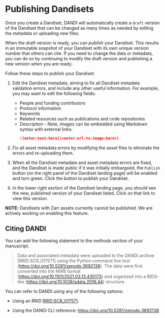 # Publishing Dandisets

Once you create a Dandiset, DANDI will automatically create a `draft` version
of the Dandiset that can be changed as many times as needed by editing the 
metadata or uploading new files.

When the draft version is ready, you can *publish* your Dandiset. This results
in an immutable snapshot of your Dandiset with its own unique version number
that others can cite. If you need to change the data or metadata, you can do
so by continuing to modify the draft version and publishing a new version
when you are ready.

Follow these steps to publish your Dandiset:

1. Edit the Dandiset metadata, aiming to fix all Dandiset metadata validation
   errors, and include any other useful information. For example, you may want
   to edit the following fields:
    - People and funding contributors
    - Protocol information
    - Keywords
    - Related resources such as publications and code repositories
    - Description - Note, images can be embedded using Markdown syntax with external links:
      ```markdown
      ![enter-text-here](<enter-url-to-image-here>)
      ```

1. Fix all asset metadata errors by modifying the asset files to eliminate
   the errors and re-uploading them.

1. When all the Dandiset metadata and asset metadata errors are fixed, and the Dandiset is made public if it was initially embargoed, the
   `Publish` button (on the right panel of the Dandiset landing page) will
   be enabled and turn green. Click the button to publish your Dandiset.

1. In the lower right section of the Dandiset landing page, you should see
   the new, published version of your Dandiset listed. Click on that link
   to view this version.

**NOTE:** Dandisets with Zarr assets currently cannot be published. We are 
actively working on enabling this feature.

## Citing DANDI

You can add the following statement to the methods section of your manuscript.

> Data and associated metadata were uploaded to the DANDI archive [RRID:SCR_017571] using 
  the Python command line tool (https://doi.org/10.5281/zenodo.3692138). The data were first 
  converted into the NWB format (https://doi.org/10.1101/2021.03.13.435173) and  organized 
  into a BIDS-like (https://doi.org/10.1038/sdata.2016.44) structure.

You can refer to DANDI using any of the following options:

* Using an RRID [RRID:SCR_017571](https://scicrunch.org/scicrunch/Resources/record/nlx_144509-1/SCR_017571/resolver). 

* Using the DANDI CLI reference: https://doi.org/10.5281/zenodo.3692138
